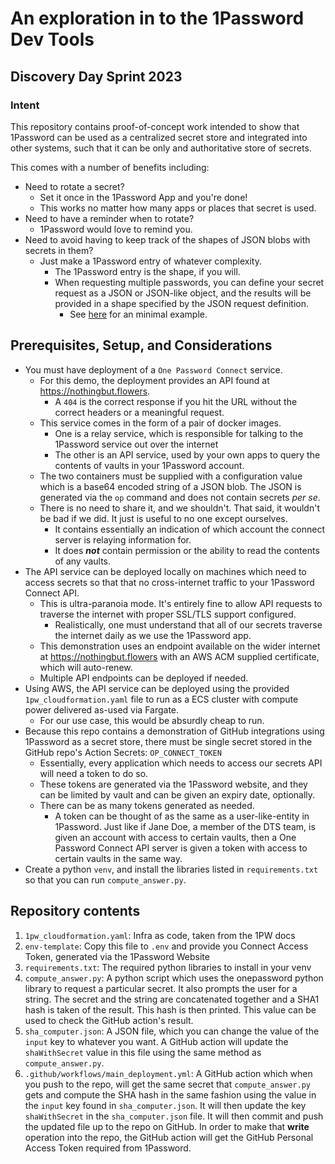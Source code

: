 # An exploration in to the 1Password Dev Tools

## Discovery Day Sprint 2023

### Intent
This repository contains proof-of-concept work intended to show that 1Password can be used as a centralized secret store and integrated into other systems, such that it can be only and authoritative store of secrets.

This comes with a number of benefits including:
* Need to rotate a secret? 
  * Set it once in the 1Password App and you're done!
  * This works no matter how many apps or places that secret is used.
* Need to have a reminder when to rotate? 
  * 1Password would love to remind you.
* Need to avoid having to keep track of the shapes of JSON blobs with secrets in them? 
  * Just make a 1Password entry of whatever complexity.
    * The 1Password entry is the shape, if you will.
    * When requesting multiple passwords, you can define your secret request as a JSON or JSON-like object, and the results will be provided in a shape specified by the JSON request definition.
      * See [here](https://github.com/frankhereford/onepassword/blob/main/compute_answer.py#L29-L36) for an minimal example.

## Prerequisites, Setup, and Considerations

* You must have deployment of a `One Password Connect` service.
  * For this demo, the deployment provides an API found at https://nothingbut.flowers.
    * A `404` is the correct response if you hit the URL without the correct headers or a meaningful request.
  * This service comes in the form of a pair of docker images.
    * One is a relay service, which is responsible for talking to the 1Password service out over the internet
    * The other is an API service, used by your own apps to query the contents of vaults in your 1Password account.
  * The two containers must be supplied with a configuration value which is a base64 encoded string of a JSON blob. The JSON is generated via the `op` command and does not contain secrets *per se*. 
  * There is no need to share it, and we shouldn't. That said, it wouldn't be bad if we did. It just is useful to no one except ourselves.
    * It contains essentially an indication of which account the connect server is relaying information for.
    * It does **_not_** contain permission or the ability to read the contents of any vaults.
* The API service can be deployed locally on machines which need to access secrets so that that no cross-internet traffic to your 1Password Connect API.
  * This is ultra-paranoia mode. It's entirely fine to allow API requests to traverse the internet with proper SSL/TLS support configured.
    * Realistically, one must understand that all of our secrets traverse the internet daily as we use the 1Password app.
  * This demonstration uses an endpoint available on the wider internet at https://nothingbut.flowers with an AWS ACM supplied certificate, which will auto-renew.
  * Multiple API endpoints can be deployed if needed.
* Using AWS, the API service can be deployed using the provided `1pw_cloudformation.yaml` file to run as a ECS cluster with compute power delivered as-used via Fargate.
  * For our use case, this would be absurdly cheap to run.
* Because this repo contains a demonstration of GitHub integrations using 1Password as a secret store, there must be single secret stored in the GitHub repo's Action Secrets: `OP_CONNECT_TOKEN`
  * Essentially, every application which needs to access our secrets API will need a token to do so.
  * These tokens are generated via the 1Password website, and they can be limited by vault and can be given an expiry date, optionally.
  * There can be as many tokens generated as needed.
    * A token can be thought of as the same as a user-like-entity in 1Password. Just like if Jane Doe, a member of the DTS team, is given an account with access to certain vaults, then a One Password Connect API server is given a token with access to certain vaults in the same way.
* Create a python `venv`, and install the libraries listed in `requirements.txt` so that you can run `compute_answer.py`.

## Repository contents
1) `1pw_cloudformation.yaml`: Infra as code, taken from the 1PW docs
1) `env-template`: Copy this file to `.env` and provide you Connect Access Token, generated via the 1Password Website
1) `requirements.txt`: The required python libraries to install in your venv
1) `compute_answer.py`: A python script which uses the onepassword python library to request a particular secret. It also prompts the user for a string. The secret and the string are concatenated together and a SHA1 hash is taken of the result. This hash is then printed. This value can be used to check the GitHub action's result.
1) `sha_computer.json`: A JSON file, which you can change the value of the `input` key to whatever you want. A GitHub action will update the `shaWithSecret` value in this file using the same method as `compute_answer.py`.
1) `.github/workflows/main_deployment.yml`: A GitHub action which when you push to the repo, will get the same secret that `compute_answer.py` gets and compute the SHA hash in the same fashion using the value in the `input` key found in `sha_computer.json`. It will then update the key `shaWithSecret` in the `sha_computer.json` file. It will then commit and push the updated file up to the repo on GitHub. In order to make that **write** operation into the repo, the GitHub action will get the GitHub Personal Access Token required from 1Password. 